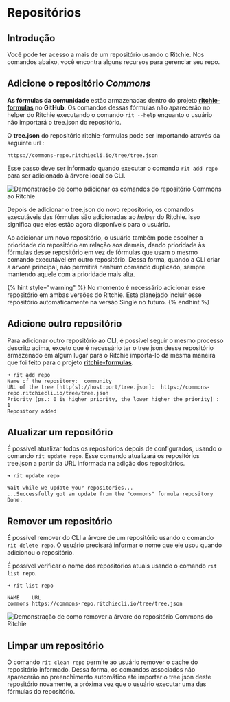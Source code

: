 # Repositórios

## Introdução 

Você pode ter acesso a mais de um repositório usando o Ritchie. Nos comandos abaixo, você encontra alguns recursos para gerenciar seu repo. 

## Adicione o repositório _Commons_

**As fórmulas da comunidade** estão armazenadas dentro do projeto [**ritchie-formulas**](https://github.com/ZupIT/ritchie-formulas) no **GitHub**. Os comandos dessas fórmulas não aparecerão no helper do Ritchie executando o comando `rit --help` enquanto o usuário não importará o tree.json do repositório.

O **tree.json** do repositório ritchie-formulas pode ser importando através da seguinte url :

```text
https://commons-repo.ritchiecli.io/tree/tree.json
```

Esse passo deve ser informado quando executar o comando `rit add repo` para ser adicionado à árvore local do CLI. 

![Demonstra&#xE7;&#xE3;o de como adicionar os comandos do reposit&#xF3;rio Commons ao Ritchie](../../../.gitbook/assets/rit-add-repo-min.gif)

Depois de adicionar o tree.json do novo repositório, os comandos executáveis das fórmulas são adicionadas ao _helper_ do Ritchie. Isso significa que eles estão agora disponíveis para o usuário.

Ao adicionar um novo repositório, o usuário também pode escolher a prioridade do repositório em relação aos demais, dando prioridade às fórmulas desse repositório em vez de fórmulas que usam o mesmo comando executável em outro repositório. Dessa forma, quando a CLI criar a árvore principal, não permitirá nenhum comando duplicado, sempre mantendo aquele com a prioridade mais alta.

{% hint style="warning" %}
No momento é necessário adicionar esse repositório em ambas versões do Ritchie. Está planejado incluir esse repositório automaticamente na versão Single no futuro.
{% endhint %}

## **Adicione outro** repositório

Para adicionar outro repositório ao CLI, é possível seguir o mesmo processo descrito acima, exceto que é necessário ter o tree.json desse repositório armazenado em algum lugar para o Ritchie importá-lo da mesma maneira que foi feito para o projeto [**ritchie-formulas**](https://github.com/ZupIT/ritchie-formulas).

```text
➜ rit add repo
Name of the repository:  community
URL of the tree [http(s)://host:port/tree.json]:  https://commons-repo.ritchiecli.io/tree/tree.json
Priority [ps.: 0 is higher priority, the lower higher the priority] : 1
Repository added
```

## **Atualizar um** repositório

É possível atualizar todos os repositórios depois de configurados, usando o comando `rit update repo`. Esse comando atualizará os repositórios tree.json a partir da URL informada na adição dos repositórios.

```text
➜ rit update repo

Wait while we update your repositories...
...Successfully got an update from the "commons" formula repository
Done.
```

## **Remover** um repositório

É possível remover do CLI a árvore de um repositório  usando o comando `rit delete repo`. O usuário precisará informar o nome que ele usou quando adicionou o repositório. 

É possível verificar o nome dos repositórios atuais usando o comando `rit list repo`.

```text
➜ rit list repo

NAME   	URL
commons	https://commons-repo.ritchiecli.io/tree/tree.json
```

![Demonstra&#xE7;&#xE3;o de como remover a &#xE1;rvore do reposit&#xF3;rio Commons do Ritchie](../../../.gitbook/assets/rit-delete-repo-min.gif)

## **Limpar** um repositório

O comando `rit clean repo` permite ao usuário remover o cache do repositório informado. Dessa forma, os comandos associados não aparecerão no preenchimento automático até importar o tree.json deste repositório novamente, a próxima vez que o usuário executar uma das fórmulas do repositório.

